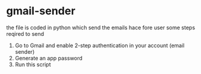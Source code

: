 # gmail-sender
the file is coded in python which send the emails hace fore user 
some steps reqired to send 
1) Go to Gmail and enable 2-step authentication in your account (email sender)
2) Generate an app password
3) Run this script
